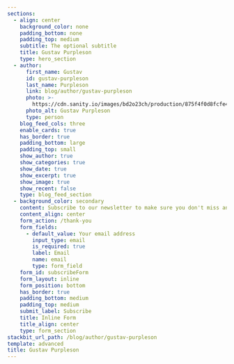 ```yaml
---
sections:
  - align: center
    background_color: none
    padding_bottom: none
    padding_top: medium
    subtitle: The optional subtitle
    title: Gustav Purpleson
    type: hero_section
  - author:
      first_name: Gustav
      id: gustav-purpleson
      last_name: Purpleson
      link: blog/author/gustav-purpleson
      photo: >-
        https://cdn.sanity.io/images/bd2o23ch/production/875f4f0d8fcfe463ff380771007f391c0fd08a8f-400x400.jpg
      photo_alt: Gustav Purpleson
      type: person
    blog_feed_cols: three
    enable_cards: true
    has_border: true
    padding_bottom: large
    padding_top: small
    show_author: true
    show_categories: true
    show_date: true
    show_excerpt: true
    show_image: true
    show_recent: false
    type: blog_feed_section
  - background_color: secondary
    content: Subscribe to our newsletter to make sure you don't miss anything.
    content_align: center
    form_action: /thank-you
    form_fields:
      - default_value: Your email address
        input_type: email
        is_required: true
        label: Email
        name: email
        type: form_field
    form_id: subscribeForm
    form_layout: inline
    form_position: bottom
    has_border: true
    padding_bottom: medium
    padding_top: medium
    submit_label: Subscribe
    title: Inline Form
    title_align: center
    type: form_section
stackbit_url_path: /blog/author/gustav-purpleson
template: advanced
title: Gustav Purpleson
---
```

